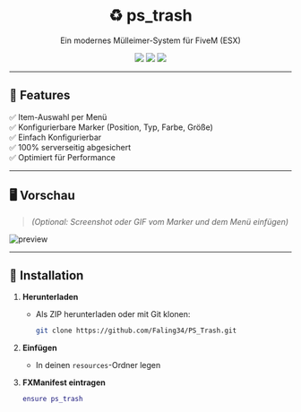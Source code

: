 <h1 align="center">♻️ ps_trash</h1>
<p align="center">Ein modernes Mülleimer-System für FiveM (ESX)</p>

<p align="center">
  <img src="https://img.shields.io/badge/FiveM-Ready-43b581?style=for-the-badge&logo=lua" />
  <img src="https://img.shields.io/badge/ESX-Supported-blueviolet?style=for-the-badge" />
  <img src="https://img.shields.io/github/license/MIT License/ps_trash?style=for-the-badge" />
</p>

---

## 🚀 Features

✅ Item-Auswahl per Menü  
✅ Konfigurierbare Marker (Position, Typ, Farbe, Größe)  
✅ Einfach Konfigurierbar   
✅ 100% serverseitig abgesichert  
✅ Optimiert für Performance  

---

## 🖥️ Vorschau

> *(Optional: Screenshot oder GIF vom Marker und dem Menü einfügen)*

![preview](https://via.placeholder.com/800x400?text=Preview+coming+soon)

---

## 📂 Installation

1. **Herunterladen**
   - Als ZIP herunterladen oder mit Git klonen:
     ```bash
     git clone https://github.com/Faling34/PS_Trash.git
     ```

2. **Einfügen**
   - In deinen `resources`-Ordner legen

3. **FXManifest eintragen**
   ```lua
   ensure ps_trash
